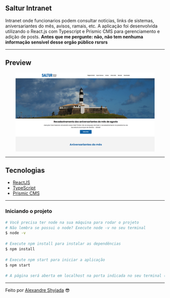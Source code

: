 ## Saltur Intranet

Intranet onde funcionarios podem consultar notícias, links de sistemas, aniversariantes do mês, avisos, ramais, etc. A aplicação foi desenvolvida utilizando o React.js com Typescript e Prismic CMS para gerenciamento e adição de posts. **Antes que me pergunte: não, não tem nenhuma informação sensível desse orgão público rsrsrs**

---

## Preview

<p align="center"> <img src="/project/public/preview.png" alt="preview" height="250"> </p>

---

## Tecnologias

- [ReactJS](https://reactjs.org/)
- [TypeScript](https://www.typescriptlang.org/)
- [Prismic CMS](https://prismic.io/)

---

### **Iniciando o projeto**

```bash
# Você precisa ter node na sua máquina para rodar o projeto
# Não lembra se possui o node? Execute node -v no seu terminal
$ node -v

# Execute npm install para instalar as dependências
$ npm install

# Execute npm start para iniciar a aplicação 
$ npm start

# A página será aberta em localhost na porta indicada no seu terminal (:

```

---

Feito por [Alexandre Shyjada](https://www.alexshyjada.com/) 😎
